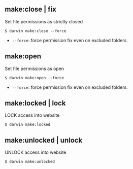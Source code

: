 
make:close | fix
----------------
Set file permissions as strictly closed

```
$ darwin make:close --force
```

- `--force`: force permission fix even on excluded folders.


make:open
---------
Set file permissions as open

```
$ darwin make:open --force
```

- `--force`: force permission fix even on excluded folders.


make:locked | lock
------------------
LOCK access into website

```
$ darwin make:locked
```


make:unlocked | unlock
----------------------
UNLOCK access into website

```
$ darwin make:unlocked
```